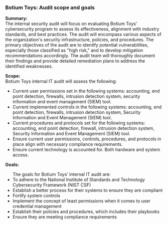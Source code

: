 <h3>Botium Toys: Audit scope and goals </h3>
 
<p>
<b>Summary:</b><br>
The internal security audit will focus on evaluating Botium Toys' cybersecurity program to assess its effectiveness, alignment with industry standards, and best practices. The audit will encompass various aspects of the organization's security infrastructure, policies, and procedures. The primary objectives of the audit are to identify potential vulnerabilities, especially those classified as "high risk," and to develop mitigation recommendations accordingly. The audit team will thoroughly document their findings and provide detailed remediation plans to address the identified weaknesses.
</p>

<p>
<b>Scope: </b><br>
Botium Toys internal IT audit will assess the following:

 <ul>
      <li>	Current user permissions set in the following systems: accounting, end point detection, firewalls, intrusion detection system, security information and event management (SIEM) tool. </li>
      <li>	Current implemented controls in the following systems: accounting, end point detection, firewalls, intrusion detection system, Security Information and Event Management (SIEM) tool. </li>
      <li>	Current procedures and protocols set for the following systems: accounting, end point detection, firewall, intrusion detection system, Security Information and Event Management (SIEM) tool. </li>
      <li>	Ensure current user permissions, controls, procedures, and protocols in place align with necessary compliance requirements. </li>
      <li>	Ensure current technology is accounted for. Both hardware and system access. </li>
</ul>

 </p>

<p>
<b>Goals: </b><br>
 
 <ul>
 The goals for Botium Toys’ internal IT audit are:
      <li>	To adhere to the National Institute of Standards and Technology Cybersecurity Framework (NIST CSF)  </li>
      <li>	Establish a better process for their systems to ensure they are compliant  </li>
      <li>	Fortify system controls </li>
      <li>	Implement the concept of least permissions when it comes to user credential management  </li>
      <li>	Establish their policies and procedures, which includes their playbooks  </li>
      <li>	Ensure they are meeting compliance requirements  </li>
 </ul>
</p>
